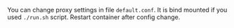 You can change proxy settings in file `default.conf`. It is bind mounted if you used `./run.sh` script. Restart container after config change.